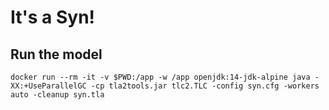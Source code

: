 # It's a Syn!

## Run the model

```
docker run --rm -it -v $PWD:/app -w /app openjdk:14-jdk-alpine java -XX:+UseParallelGC -cp tla2tools.jar tlc2.TLC -config syn.cfg -workers auto -cleanup syn.tla
```
